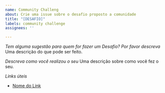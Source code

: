 ```yaml
---
name: Community Challeng
about: Crie uma issue sobre o desafio proposto a comunidade
title: "[DESAFIO]"
labels: community challenge
assignees: ''

---
```


*Tem alguma sugestão para quem for fazer um Desafio? Por favor descreva*
Uma descrição do que pode ser feito.

*Descreva como você realizou o seu*
Uma descrição sobre como você fez o seu.

*Links úteis*
- [Nome do Link](URL)
